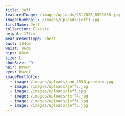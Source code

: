 ```yaml
---
title: Jeff
featuredImage: /images/uploads/2817028_8595880.jpg
imageThumbnail: /images/uploads/jeff3.jpg
firstName: Jeff
collection: Classic
height: 177cm
measurementType: chest
bust: 104cm
waist: 86cm
hips: 86cm
size: L
shoeSize: '9'
hair: Brown
eyes: Hazel
imagePortfolio:
  - image: /images/uploads/amn_4036_preview.jpg
  - image: /images/uploads/jeff5.jpg
  - image: /images/uploads/jeff.jpg
  - image: /images/uploads/jeff4.jpg
  - image: /images/uploads/jeff1.jpg
  - image: /images/uploads/jeff3.jpg
---
```


